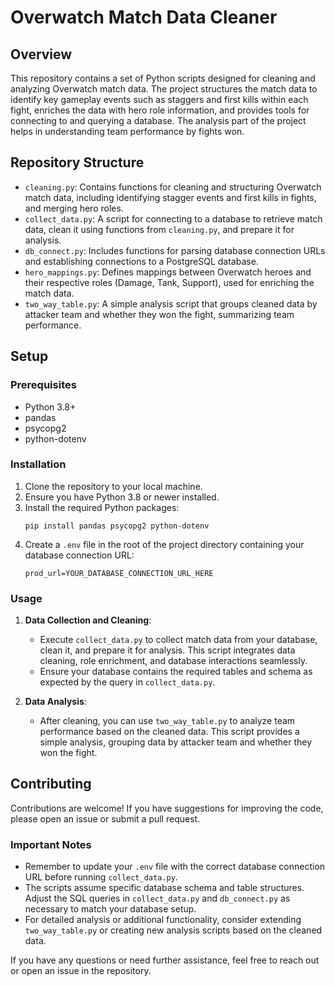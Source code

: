 # Overwatch Match Data Cleaner

## Overview
This repository contains a set of Python scripts designed for cleaning and analyzing Overwatch match data. The project structures the match data to identify key gameplay events such as staggers and first kills within each fight, enriches the data with hero role information, and provides tools for connecting to and querying a database. The analysis part of the project helps in understanding team performance by fights won.

## Repository Structure

- `cleaning.py`: Contains functions for cleaning and structuring Overwatch match data, including identifying stagger events and first kills in fights, and merging hero roles.
- `collect_data.py`: A script for connecting to a database to retrieve match data, clean it using functions from `cleaning.py`, and prepare it for analysis.
- `db_connect.py`: Includes functions for parsing database connection URLs and establishing connections to a PostgreSQL database.
- `hero_mappings.py`: Defines mappings between Overwatch heroes and their respective roles (Damage, Tank, Support), used for enriching the match data.
- `two_way_table.py`: A simple analysis script that groups cleaned data by attacker team and whether they won the fight, summarizing team performance.

## Setup

### Prerequisites

- Python 3.8+
- pandas
- psycopg2
- python-dotenv

### Installation

1. Clone the repository to your local machine.
2. Ensure you have Python 3.8 or newer installed.
3. Install the required Python packages:
   ```
   pip install pandas psycopg2 python-dotenv
   ```
4. Create a `.env` file in the root of the project directory containing your database connection URL:
   ```
   prod_url=YOUR_DATABASE_CONNECTION_URL_HERE
   ```

### Usage

1. **Data Collection and Cleaning**:
   - Execute `collect_data.py` to collect match data from your database, clean it, and prepare it for analysis. This script integrates data cleaning, role enrichment, and database interactions seamlessly.
   - Ensure your database contains the required tables and schema as expected by the query in `collect_data.py`.

2. **Data Analysis**:
   - After cleaning, you can use `two_way_table.py` to analyze team performance based on the cleaned data. This script provides a simple analysis, grouping data by attacker team and whether they won the fight.

## Contributing

Contributions are welcome! If you have suggestions for improving the code, please open an issue or submit a pull request.

### Important Notes

- Remember to update your `.env` file with the correct database connection URL before running `collect_data.py`.
- The scripts assume specific database schema and table structures. Adjust the SQL queries in `collect_data.py` and `db_connect.py` as necessary to match your database setup.
- For detailed analysis or additional functionality, consider extending `two_way_table.py` or creating new analysis scripts based on the cleaned data.


If you have any questions or need further assistance, feel free to reach out or open an issue in the repository.
